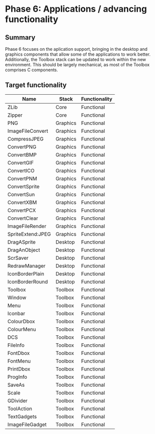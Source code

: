 # Phase 6: Applications / advancing functionality

## Summary

Phase 6 focuses on the aplication support, bringing in the
desktop and graphics components that allow some of the applications
to work better. Additionally, the Toolbox stack can be updated to
work within the new environment. This should be largely mechanical,
as most of the Toolbox comprises C components.

## Target functionality

| Name                      | Stack          | Functionality |
|---------------------------|----------------|---------------|
| ZLib                      | Core           | Functional |
| Zipper                    | Core           | Functional |
| PNG                       | Graphics       | Functional |
| ImageFileConvert          | Graphics       | Functional |
| CompressJPEG              | Graphics       | Functional |
| ConvertPNG                | Graphics       | Functional |
| ConvertBMP                | Graphics       | Functional |
| ConvertGIF                | Graphics       | Functional |
| ConvertICO                | Graphics       | Functional |
| ConvertPNM                | Graphics       | Functional |
| ConvertSprite             | Graphics       | Functional |
| ConvertSun                | Graphics       | Functional |
| ConvertXBM                | Graphics       | Functional |
| ConvertPCX                | Graphics       | Functional |
| ConvertClear              | Graphics       | Functional |
| ImageFileRender           | Graphics       | Functional |
| SpriteExtend:JPEG         | Graphics       | Functional |
| DragASprite               | Desktop        | Functional |
| DragAnObject              | Desktop        | Functional |
| ScrSaver                  | Desktop        | Functional |
| RedrawManager             | Desktop        | Functional |
| IconBorderPlain           | Desktop        | Functional |
| IconBorderRound           | Desktop        | Functional |
| Toolbox                   | Toolbox        | Functional |
| Window                    | Toolbox        | Functional |
| Menu                      | Toolbox        | Functional |
| Iconbar                   | Toolbox        | Functional |
| ColourDbox                | Toolbox        | Functional |
| ColourMenu                | Toolbox        | Functional |
| DCS                       | Toolbox        | Functional |
| FileInfo                  | Toolbox        | Functional |
| FontDbox                  | Toolbox        | Functional |
| FontMenu                  | Toolbox        | Functional |
| PrintDbox                 | Toolbox        | Functional |
| ProgInfo                  | Toolbox        | Functional |
| SaveAs                    | Toolbox        | Functional |
| Scale                     | Toolbox        | Functional |
| GDivider                  | Toolbox        | Functional |
| ToolAction                | Toolbox        | Functional |
| TextGadgets               | Toolbox        | Functional |
| ImageFileGadget           | Toolbox        | Functional |

<!-- Charts go here -->
